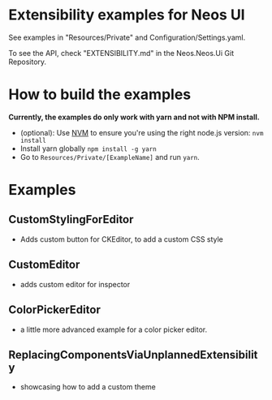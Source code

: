 # Extensibility examples for Neos UI

See examples in "Resources/Private" and Configuration/Settings.yaml.

To see the API, check "EXTENSIBILITY.md" in the Neos.Neos.Ui Git Repository.

# How to build the examples

**Currently, the examples do only work with yarn and not with NPM install.**

- (optional): Use [NVM](https://github.com/creationix/nvm) to ensure you're using the right node.js version: `nvm install`
- Install yarn globally `npm install -g yarn`
- Go to `Resources/Private/[ExampleName]` and run `yarn`.

# Examples

## CustomStylingForEditor

- Adds custom button for CKEditor, to add a custom CSS style

## CustomEditor

- adds custom editor for inspector

## ColorPickerEditor

- a little more advanced example for a color picker editor.

## ReplacingComponentsViaUnplannedExtensibility

- showcasing how to add a custom theme
